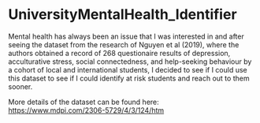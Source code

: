 # UniversityMentalHealth_Identifier

Mental health has always been an issue that I was interested in and after seeing the dataset from the research of Nguyen et al (2019), where the authors obtained a record of 268 questionaire results of depression, acculturative stress, social connectedness, and help-seeking behaviour by a cohort of local and international students, I decided to see if I could use this dataset to see if I could identify at risk students and reach out to them sooner.

More details of the dataset can be found here: https://www.mdpi.com/2306-5729/4/3/124/htm

